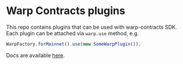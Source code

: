 # Warp Contracts plugins
This repo contains plugins that can be used with warp-contracts SDK.  
Each plugin can be attached via `warp.use` method, e.g.
```js
WarpFactory.forMainnet().use(new SomeWarpPlugin());
```

Docs are available [here](https://academy.warp.cc/docs/sdk/advanced/plugins/overview).
